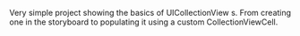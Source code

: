 Very simple project showing the basics of UICollectionView s. From creating one in the storyboard to populating it using a custom CollectionViewCell.

